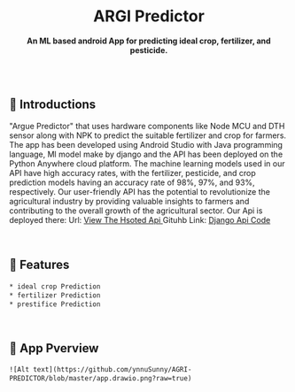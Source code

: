 <h1 align="center">ARGI Predictor</h1>
<div align="center">
  <strong>An ML based android App for predicting ideal crop, fertilizer, and pesticide.</strong>
</div>
<br>



&nbsp;
&nbsp;
## 💠 **Introductions**
"Argue 
Predictor" that uses hardware components like 
Node MCU and DTH sensor along with NPK to 
predict the suitable fertilizer and crop for farmers. 
The app has been developed using Android Studio 
with Java programming language, Ml model make 
by django and the API has been deployed on the 
Python Anywhere cloud platform. The machine 
learning models used in our API have high accuracy 
rates, with the fertilizer, pesticide, and crop 
prediction models having an accuracy rate of 98%, 
97%, and 93%, respectively. Our user-friendly API 
has the potential to revolutionize the agricultural 
industry by providing valuable insights to farmers 
and contributing to the overall growth of the 
agricultural sector.
Our Api is deployed there:
Url: <a href="https://ynnusunny.pythonanywhere.com/"> View The Hsoted Api </a>
Gituhb Link: <a href="https://github.com/ynnuSunny/fertilizer_and_pesticide_api"> Django Api Code</a>

&nbsp;
&nbsp;
## 📜 **Features**
    * ideal crop Prediction
    * fertilizer Prediction
    * prestifice Prediction
   


&nbsp;
&nbsp;
## 📜 **App Pverview**
    ![Alt text](https://github.com/ynnuSunny/AGRI-PREDICTOR/blob/master/app.drawio.png?raw=true)
